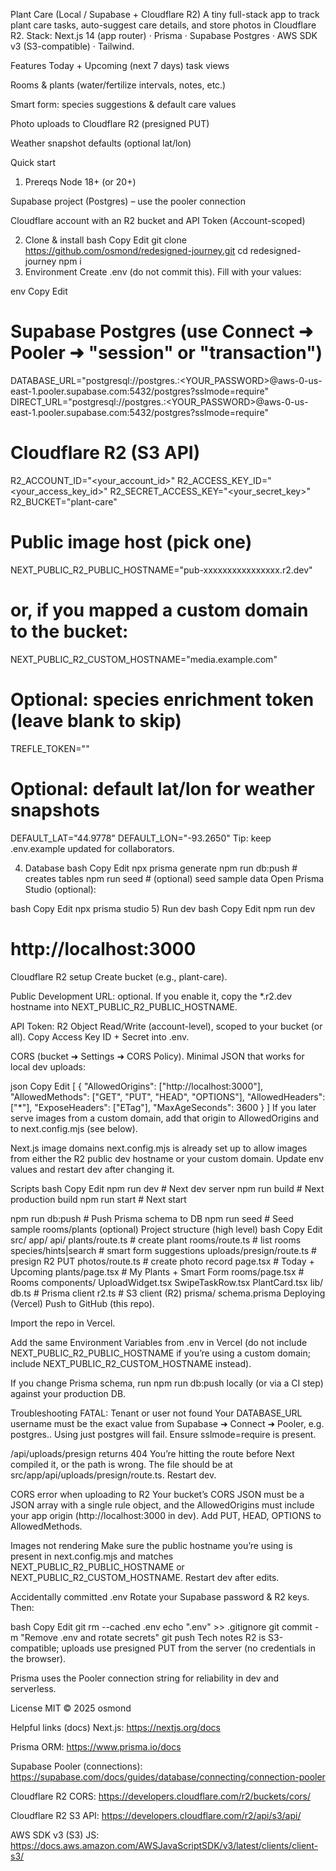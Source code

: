 Plant Care (Local / Supabase + Cloudflare R2)
A tiny full-stack app to track plant care tasks, auto-suggest care details, and store photos in Cloudflare R2.
Stack: Next.js 14 (app router) · Prisma · Supabase Postgres · AWS SDK v3 (S3-compatible) · Tailwind.

Features
Today + Upcoming (next 7 days) task views

Rooms & plants (water/fertilize intervals, notes, etc.)

Smart form: species suggestions & default care values

Photo uploads to Cloudflare R2 (presigned PUT)

Weather snapshot defaults (optional lat/lon)

Quick start
1) Prereqs
Node 18+ (or 20+)

Supabase project (Postgres) – use the pooler connection

Cloudflare account with an R2 bucket and API Token (Account-scoped)

2) Clone & install
bash
Copy
Edit
git clone https://github.com/osmond/redesigned-journey.git
cd redesigned-journey
npm i
3) Environment
Create .env (do not commit this). Fill with your values:

env
Copy
Edit
# Supabase Postgres (use Connect ➜ Pooler ➜ "session" or "transaction")
DATABASE_URL="postgresql://postgres.<your-project-ref>:<YOUR_PASSWORD>@aws-0-us-east-1.pooler.supabase.com:5432/postgres?sslmode=require"
DIRECT_URL="postgresql://postgres.<your-project-ref>:<YOUR_PASSWORD>@aws-0-us-east-1.pooler.supabase.com:5432/postgres?sslmode=require"

# Cloudflare R2 (S3 API)
R2_ACCOUNT_ID="<your_account_id>"
R2_ACCESS_KEY_ID="<your_access_key_id>"
R2_SECRET_ACCESS_KEY="<your_secret_key>"
R2_BUCKET="plant-care"

# Public image host (pick one)
NEXT_PUBLIC_R2_PUBLIC_HOSTNAME="pub-xxxxxxxxxxxxxxxx.r2.dev"
# or, if you mapped a custom domain to the bucket:
NEXT_PUBLIC_R2_CUSTOM_HOSTNAME="media.example.com"

# Optional: species enrichment token (leave blank to skip)
TREFLE_TOKEN=""

# Optional: default lat/lon for weather snapshots
DEFAULT_LAT="44.9778"
DEFAULT_LON="-93.2650"
Tip: keep .env.example updated for collaborators.

4) Database
bash
Copy
Edit
npx prisma generate
npm run db:push       # creates tables
npm run seed         # (optional) seed sample data
Open Prisma Studio (optional):

bash
Copy
Edit
npx prisma studio
5) Run dev
bash
Copy
Edit
npm run dev
# http://localhost:3000
Cloudflare R2 setup
Create bucket (e.g., plant-care).

Public Development URL: optional. If you enable it, copy the *.r2.dev hostname into NEXT_PUBLIC_R2_PUBLIC_HOSTNAME.

API Token: R2 Object Read/Write (account-level), scoped to your bucket (or all). Copy Access Key ID + Secret into .env.

CORS (bucket ➜ Settings ➜ CORS Policy). Minimal JSON that works for local dev uploads:

json
Copy
Edit
[
  {
    "AllowedOrigins": ["http://localhost:3000"],
    "AllowedMethods": ["GET", "PUT", "HEAD", "OPTIONS"],
    "AllowedHeaders": ["*"],
    "ExposeHeaders": ["ETag"],
    "MaxAgeSeconds": 3600
  }
]
If you later serve images from a custom domain, add that origin to AllowedOrigins and to next.config.mjs (see below).

Next.js image domains
next.config.mjs is already set up to allow images from either the R2 public dev hostname or your custom domain. Update env values and restart dev after changing it.

Scripts
bash
Copy
Edit
npm run dev        # Next dev server
npm run build      # Next production build
npm run start      # Next start

npm run db:push    # Push Prisma schema to DB
npm run seed       # Seed sample rooms/plants (optional)
Project structure (high level)
bash
Copy
Edit
src/
  app/
    api/
      plants/route.ts          # create plant
      rooms/route.ts           # list rooms
      species/hints|search     # smart form suggestions
      uploads/presign/route.ts # presign R2 PUT
      photos/route.ts          # create photo record
    page.tsx                   # Today + Upcoming
    plants/page.tsx            # My Plants + Smart Form
    rooms/page.tsx             # Rooms
  components/
    UploadWidget.tsx
    SwipeTaskRow.tsx
    PlantCard.tsx
  lib/
    db.ts                      # Prisma client
    r2.ts                      # S3 client (R2)
prisma/
  schema.prisma
Deploying (Vercel)
Push to GitHub (this repo).

Import the repo in Vercel.

Add the same Environment Variables from .env in Vercel (do not include NEXT_PUBLIC_R2_PUBLIC_HOSTNAME if you’re using a custom domain; include NEXT_PUBLIC_R2_CUSTOM_HOSTNAME instead).

If you change Prisma schema, run npm run db:push locally (or via a CI step) against your production DB.

Troubleshooting
FATAL: Tenant or user not found
Your DATABASE_URL username must be the exact value from Supabase ➜ Connect ➜ Pooler, e.g. postgres.<project-ref>. Using just postgres will fail. Ensure sslmode=require is present.

/api/uploads/presign returns 404
You’re hitting the route before Next compiled it, or the path is wrong. The file should be at src/app/api/uploads/presign/route.ts. Restart dev.

CORS error when uploading to R2
Your bucket’s CORS JSON must be a JSON array with a single rule object, and the AllowedOrigins must include your app origin (http://localhost:3000 in dev). Add PUT, HEAD, OPTIONS to AllowedMethods.

Images not rendering
Make sure the public hostname you’re using is present in next.config.mjs and matches NEXT_PUBLIC_R2_PUBLIC_HOSTNAME or NEXT_PUBLIC_R2_CUSTOM_HOSTNAME. Restart dev after edits.

Accidentally committed .env
Rotate your Supabase password & R2 keys. Then:

bash
Copy
Edit
git rm --cached .env
echo ".env" >> .gitignore
git commit -m "Remove .env and rotate secrets"
git push
Tech notes
R2 is S3-compatible; uploads use presigned PUT from the server (no credentials in the browser).

Prisma uses the Pooler connection string for reliability in dev and serverless.

License
MIT © 2025 osmond

Helpful links (docs)
Next.js: https://nextjs.org/docs

Prisma ORM: https://www.prisma.io/docs

Supabase Pooler (connections): https://supabase.com/docs/guides/database/connecting/connection-pooler

Cloudflare R2 CORS: https://developers.cloudflare.com/r2/buckets/cors/

Cloudflare R2 S3 API: https://developers.cloudflare.com/r2/api/s3/api/

AWS SDK v3 (S3) JS: https://docs.aws.amazon.com/AWSJavaScriptSDK/v3/latest/clients/client-s3/

